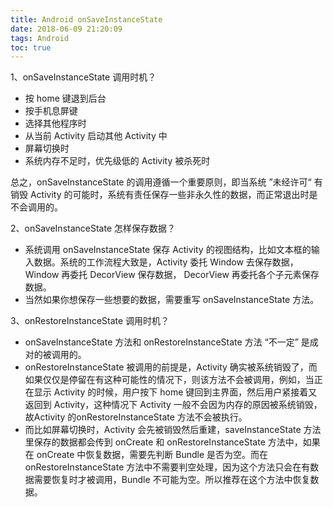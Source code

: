 ```yaml
---
title: Android onSaveInstanceState
date: 2018-06-09 21:20:09
tags: Android
toc: true
---
```


1、onSaveInstanceState 调用时机？

- 按 home 键退到后台
- 按手机息屏键
- 选择其他程序时
- 从当前 Activity 启动其他 Activity 中
- 屏幕切换时
- 系统内存不足时，优先级低的 Activity 被杀死时

总之，onSaveInstanceState 的调用遵循一个重要原则，即当系统 ”未经许可“ 有销毁 Activity 的可能时，系统有责任保存一些非永久性的数据，而正常退出时是不会调用的。

2、onSaveInstanceState 怎样保存数据？

- 系统调用 onSaveInstanceState 保存 Activity 的视图结构，比如文本框的输入数据。系统的工作流程大致是，Activity 委托 Window 去保存数据，Window 再委托 DecorView 保存数据， DecorView 再委托各个子元素保存数据。
- 当然如果你想保存一些想要的数据，需要重写 onSaveInstanceState 方法。

3、onRestoreInstanceState 调用时机？

- onSaveInstanceState 方法和 onRestoreInstanceState 方法 “不一定” 是成对的被调用的。
- onRestoreInstanceState 被调用的前提是，Activity 确实被系统销毁了，而如果仅仅是停留在有这种可能性的情况下，则该方法不会被调用，例如，当正在显示 Activity 的时候，用户按下 home 键回到主界面，然后用户紧接着又返回到 Activity，这种情况下 Activity 一般不会因为内存的原因被系统销毁，故Activity 的onRestoreInstanceState 方法不会被执行。
- 而比如屏幕切换时，Activity 会先被销毁然后重建，saveInstanceState 方法里保存的数据都会传到 onCreate 和 onRestoreInstanceState 方法中，如果在 onCreate 中恢复数据，需要先判断 Bundle 是否为空。而在 onRestoreInstanceState  方法中不需要判空处理，因为这个方法只会在有数据需要恢复时才被调用，Bundle 不可能为空。所以推荐在这个方法中恢复数据。
